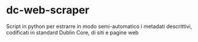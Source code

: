 # dc-web-scraper
Script in python per estrarre in modo semi-automatico i metadati descrittivi, codificati in standard Dublin Core, di siti e pagine web 

